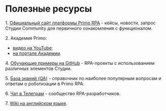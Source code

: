 # Полезные ресурсы

1\. [Официальный сайт платформы Primo RPA](http://primo-rpa.ru) - кейсы, новости, запрос Студии Community для первичного ознакомления с функционалом.

2\. Академия Primo:
   * [видео на YouTube](https://www.youtube.com/channel/UCHc4loXmLSH1-l6PBGnz5ng);
   * [на портале Академии](https://rondem-s-academy.thinkific.com).

4\. [Обучающие примеры на GitHub](https://github.com/PrimoRPA/Learning) - RPA-проекты с использованием различных элементов Студии.

5\. [База знаний (QA)](https://qa.primo-rpa.ru/) - справочник по наиболее популярным вопросам и ответам о роботизации в Primo RPA. 

6\. [Чат в Телеграм](https://t.me/primorpa) - сообщество RPA-разработчиков.

7\. [Wiki на английском языке](https://rondem.gitbook.io/primo-rpa-eng).
